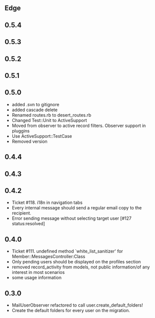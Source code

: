 Edge
----

0.5.4
----

0.5.3
----

0.5.2
----

0.5.1
----

0.5.0
----
* added .svn to gitignore
* added cascade delete
* Renamed routes.rb to desert_routes.rb
* Changed Test::Unit to ActiveSupport
* Moved from observer to active record filters. Observer support in pluggins
* Use ActiveSupport::TestCase
* Removed version

0.4.4
----

0.4.3
----

0.4.2
----
* Ticket #118. i18n in navigation tabs
* Every internal message should send a regular email copy to the recipient.
* Error sending message without selecting target user [#127 status:resolved]

0.4.0
----
* Ticket #111. undefined method `white_list_sanitizer' for Member::MessagesController:Class
* Only pending users should be displayed on the profiles section
* removed record_activity from models, not public information/of any interest in most scenarios
* some usage information

0.3.0
----
* MailUserObserver refactored to call user.create_default_folders!
* Create the default folders for every user on the migration.